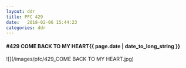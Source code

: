 ```yaml
---
layout: ddr
title: PFC 429
date:   2018-02-06 15:44:23
categories: ddr
---
```


#### **#429** COME BACK TO MY HEART<span class="pull-right">{{ page.date | date_to_long_string }}</span>
![](/images/pfc/429_COME BACK TO MY HEART.jpg)
